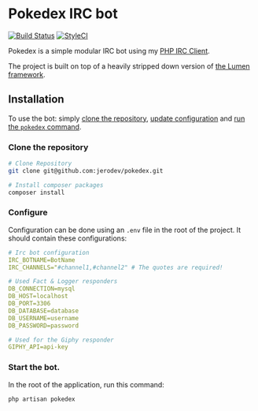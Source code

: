# Pokedex IRC bot
[![Build Status](https://travis-ci.com/jerodev/pokedex.svg?branch=master)](https://travis-ci.com/jerodev/pokedex) [![StyleCI](https://github.styleci.io/repos/174622519/shield?branch=master)](https://github.styleci.io/repos/174622519)

Pokedex is a simple modular IRC bot using my [PHP IRC Client](https://github.com/jerodev/php-irc-client).

The project is built on top of a heavily stripped down version of [the Lumen framework](https://lumen.laravel.com/).

## Installation
To use the bot: simply [clone the repository](#clone-the-repository), [update configuration](#configure) and [run the `pokedex` command](#start-the-bot).

### Clone the repository

``` bash
# Clone Repository
git clone git@github.com:jerodev/pokedex.git

# Install composer packages
composer install
```

### Configure
Configuration can be done using an `.env` file in the root of the project. It should contain these configurations:

``` yaml
# Irc bot configuration
IRC_BOTNAME=BotName
IRC_CHANNELS="#channel1,#channel2" # The quotes are required!

# Used Fact & Logger responders
DB_CONNECTION=mysql
DB_HOST=localhost
DB_PORT=3306
DB_DATABASE=database
DB_USERNAME=username
DB_PASSWORD=password

# Used for the Giphy responder
GIPHY_API=api-key
```

### Start the bot.
In the root of the application, run this command:

``` bash
php artisan pokedex
```
